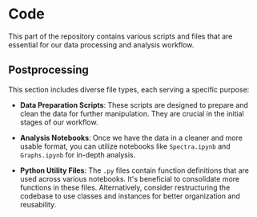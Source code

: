 # Code

This part of the repository contains various scripts and files that are essential for our data processing and analysis workflow.

## Postprocessing

This section includes diverse file types, each serving a specific purpose:

- **Data Preparation Scripts**: These scripts are designed to prepare and clean the data for further manipulation. They are crucial in the initial stages of our workflow.

- **Analysis Notebooks**: Once we have the data in a cleaner and more usable format, you can utilize notebooks like `Spectra.ipynb` and `Graphs.ipynb` for in-depth analysis.

- **Python Utility Files**: The `.py` files contain function definitions that are used across various notebooks. It's beneficial to consolidate more functions in these files. Alternatively, consider restructuring the codebase to use classes and instances for better organization and reusability.

